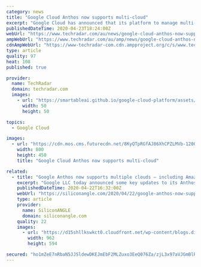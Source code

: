 ```yaml
---
category: news
title: "Google Cloud Anthos now supports multi-cloud"
excerpt: "Google Cloud has announced that its platform to manage multi-cloud workloads Anthos is now generally available for AWS though the company plans to add support for Microsoft Azure by the end of this year. Anthos aims to deliver on the promise of write once, run anywhere by allowing businesses to run their applications on existing on-prem ..."
publishedDateTime: 2020-04-23T18:24:00Z
webUrl: "https://www.techradar.com/au/news/google-cloud-anthos-now-supports-multi-cloud"
ampWebUrl: "https://www.techradar.com/au/amp/news/google-cloud-anthos-now-supports-multi-cloud"
cdnAmpWebUrl: "https://www-techradar-com.cdn.ampproject.org/c/s/www.techradar.com/au/amp/news/google-cloud-anthos-now-supports-multi-cloud"
type: article
quality: 97
heat: 108
published: true

provider:
  name: TechRadar
  domain: techradar.com
  images:
    - url: "https://smartableai.github.io/google-cloud-platform/assets/images/organizations/techradar.com-50x50.jpg"
      width: 50
      height: 50

topics:
  - Google Cloud

images:
  - url: "https://cdn.mos.cms.futurecdn.net/8KyQTpRGfAJ86XhCPZLMVb-1200-80.jpg"
    width: 800
    height: 450
    title: "Google Cloud Anthos now supports multi-cloud"

related:
  - title: "Google Anthos now supports multiple clouds – including Amazon’s"
    excerpt: "Google LLC today announced some key updates to its Anthos application platform, enabling it to support more workloads in different computing environments at a reduced cost. Google Anthos is a hybrid cloud application development platform that runs atop the open-source Kubernetes container orchestration software. It’s designed to host ..."
    publishedDateTime: 2020-04-22T16:32:00Z
    webUrl: "https://siliconangle.com/2020/04/22/google-anthos-now-supports-multiple-clouds-including-aws/"
    type: article
    provider:
      name: SiliconANGLE
      domain: siliconangle.com
    quality: 22
    images:
      - url: "https://d15shllkswkct0.cloudfront.net/wp-content/blogs.dir/1/files/2020/04/Google-Anthos.png"
        width: 962
        height: 594

secured: "ho1mZeE7nRbaN5JJSldewDKEJmEbF2MLZuxo3EeQ076Za/zjL3x97aVJGmBlR0/Vl52D48AyWCngMYFyiX1aroukXN3Tr/jbh6dAWr1u9vPfSSqBEcRxS+nniokHHpUvOvzIMSySuh4rfSXz86vK5AEdivvU/0XJ5jEIiCOXHImnqXscO1vH34OFSjTh8OppYM7YR6+n0TuFvdSKkRg0BnlyvSQgJXcUarOTgHtRzWo9yWUpa6V5ypNGj906bL5T4dsVDJB6O5ZlmiknkGwVLbN+NNBYPo+wpCZYzGdcx14P1Kaj7B8D0LIf679ByeCE;62GuKPEwZC6KotB/YwNBAw=="
---
```


